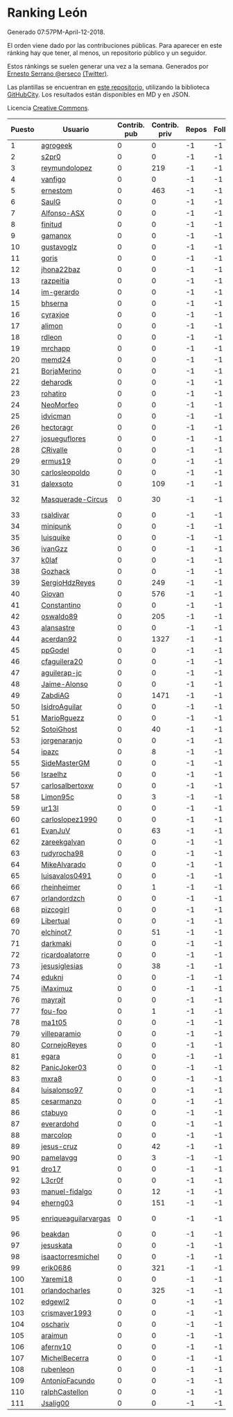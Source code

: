# Ranking León

Generado 07:57PM-April-12-2018.

El orden viene dado por las contribuciones públicas. Para aparecer en este ránking hay que tener, al menos, un repositorio público y un seguidor.

Estos ránkings se suelen generar una vez a la semana. Generados por [Ernesto Serrano @erseco](https://github.com/erseco/) [(Twitter)](https://twitter.com/erseco).

Las plantillas se encuentran en [este repositorio](https://github.com/iblancasa/GH-Spanish-Ranking), utilizando la biblioteca [GitHubCity](https://github.com/iblancasa/GitHubCity). Los resultados están disponibles en MD y en JSON.

Licencia [Creative Commons](https://creativecommons.org/licenses/by/4.0/).

| Puesto   |  Usuario  | Contrib. pub | Contrib. priv |Repos| Followers | Desde |  Avatar  |
|----------|-----------|--------------|---------------|-----|-----------|-------|----------|
|1|[agrogeek](https://github.com/agrogeek)|0|0|-1|-1||![agrogeek]()|
|2|[s2pr0](https://github.com/s2pr0)|0|0|-1|-1||![s2pr0]()|
|3|[reymundolopez](https://github.com/reymundolopez)|0|219|-1|-1||![reymundolopez]()|
|4|[vanfigo](https://github.com/vanfigo)|0|0|-1|-1||![vanfigo]()|
|5|[ernestom](https://github.com/ernestom)|0|463|-1|-1||![ernestom]()|
|6|[SaulG](https://github.com/SaulG)|0|0|-1|-1||![SaulG]()|
|7|[Alfonso-ASX](https://github.com/Alfonso-ASX)|0|0|-1|-1||![Alfonso-ASX]()|
|8|[finitud](https://github.com/finitud)|0|0|-1|-1||![finitud]()|
|9|[gamanox](https://github.com/gamanox)|0|0|-1|-1||![gamanox]()|
|10|[gustavoglz](https://github.com/gustavoglz)|0|0|-1|-1||![gustavoglz]()|
|11|[goris](https://github.com/goris)|0|0|-1|-1||![goris]()|
|12|[jhona22baz](https://github.com/jhona22baz)|0|0|-1|-1||![jhona22baz]()|
|13|[razpeitia](https://github.com/razpeitia)|0|0|-1|-1||![razpeitia]()|
|14|[im-gerardo](https://github.com/im-gerardo)|0|0|-1|-1||![im-gerardo]()|
|15|[bhserna](https://github.com/bhserna)|0|0|-1|-1||![bhserna]()|
|16|[cyraxjoe](https://github.com/cyraxjoe)|0|0|-1|-1||![cyraxjoe]()|
|17|[alimon](https://github.com/alimon)|0|0|-1|-1||![alimon]()|
|18|[rdleon](https://github.com/rdleon)|0|0|-1|-1||![rdleon]()|
|19|[mrchapp](https://github.com/mrchapp)|0|0|-1|-1||![mrchapp]()|
|20|[memd24](https://github.com/memd24)|0|0|-1|-1||![memd24]()|
|21|[BorjaMerino](https://github.com/BorjaMerino)|0|0|-1|-1||![BorjaMerino]()|
|22|[deharodk](https://github.com/deharodk)|0|0|-1|-1||![deharodk]()|
|23|[rohatiro](https://github.com/rohatiro)|0|0|-1|-1||![rohatiro]()|
|24|[NeoMorfeo](https://github.com/NeoMorfeo)|0|0|-1|-1||![NeoMorfeo]()|
|25|[idvicman](https://github.com/idvicman)|0|0|-1|-1||![idvicman]()|
|26|[hectoragr](https://github.com/hectoragr)|0|0|-1|-1||![hectoragr]()|
|27|[josueguflores](https://github.com/josueguflores)|0|0|-1|-1||![josueguflores]()|
|28|[CRivalle](https://github.com/CRivalle)|0|0|-1|-1||![CRivalle]()|
|29|[ermus19](https://github.com/ermus19)|0|0|-1|-1||![ermus19]()|
|30|[carlosleopoldo](https://github.com/carlosleopoldo)|0|0|-1|-1||![carlosleopoldo]()|
|31|[dalexsoto](https://github.com/dalexsoto)|0|109|-1|-1||![dalexsoto]()|
|32|[Masquerade-Circus](https://github.com/Masquerade-Circus)|0|30|-1|-1||![Masquerade-Circus]()|
|33|[rsaldivar](https://github.com/rsaldivar)|0|0|-1|-1||![rsaldivar]()|
|34|[minipunk](https://github.com/minipunk)|0|0|-1|-1||![minipunk]()|
|35|[luisquike](https://github.com/luisquike)|0|0|-1|-1||![luisquike]()|
|36|[ivanGzz](https://github.com/ivanGzz)|0|0|-1|-1||![ivanGzz]()|
|37|[k0laf](https://github.com/k0laf)|0|0|-1|-1||![k0laf]()|
|38|[Gozhack](https://github.com/Gozhack)|0|0|-1|-1||![Gozhack]()|
|39|[SergioHdzReyes](https://github.com/SergioHdzReyes)|0|249|-1|-1||![SergioHdzReyes]()|
|40|[Giovan](https://github.com/Giovan)|0|576|-1|-1||![Giovan]()|
|41|[Constantino](https://github.com/Constantino)|0|0|-1|-1||![Constantino]()|
|42|[oswaldo89](https://github.com/oswaldo89)|0|205|-1|-1||![oswaldo89]()|
|43|[alansastre](https://github.com/alansastre)|0|0|-1|-1||![alansastre]()|
|44|[acerdan92](https://github.com/acerdan92)|0|1327|-1|-1||![acerdan92]()|
|45|[ppGodel](https://github.com/ppGodel)|0|0|-1|-1||![ppGodel]()|
|46|[cfaguilera20](https://github.com/cfaguilera20)|0|0|-1|-1||![cfaguilera20]()|
|47|[aguilerap-jc](https://github.com/aguilerap-jc)|0|0|-1|-1||![aguilerap-jc]()|
|48|[Jaime-Alonso](https://github.com/Jaime-Alonso)|0|0|-1|-1||![Jaime-Alonso]()|
|49|[ZabdiAG](https://github.com/ZabdiAG)|0|1471|-1|-1||![ZabdiAG]()|
|50|[IsidroAguilar](https://github.com/IsidroAguilar)|0|0|-1|-1||![IsidroAguilar]()|
|51|[MarioRguezz](https://github.com/MarioRguezz)|0|0|-1|-1||![MarioRguezz]()|
|52|[SotoiGhost](https://github.com/SotoiGhost)|0|40|-1|-1||![SotoiGhost]()|
|53|[jorgenaranjo](https://github.com/jorgenaranjo)|0|0|-1|-1||![jorgenaranjo]()|
|54|[ipazc](https://github.com/ipazc)|0|8|-1|-1||![ipazc]()|
|55|[SideMasterGM](https://github.com/SideMasterGM)|0|0|-1|-1||![SideMasterGM]()|
|56|[Israelhz](https://github.com/Israelhz)|0|0|-1|-1||![Israelhz]()|
|57|[carlosalbertoxw](https://github.com/carlosalbertoxw)|0|0|-1|-1||![carlosalbertoxw]()|
|58|[Limon95c](https://github.com/Limon95c)|0|3|-1|-1||![Limon95c]()|
|59|[ur13l](https://github.com/ur13l)|0|0|-1|-1||![ur13l]()|
|60|[carloslopez1990](https://github.com/carloslopez1990)|0|0|-1|-1||![carloslopez1990]()|
|61|[EvanJuV](https://github.com/EvanJuV)|0|63|-1|-1||![EvanJuV]()|
|62|[zareekgalvan](https://github.com/zareekgalvan)|0|0|-1|-1||![zareekgalvan]()|
|63|[rudyrocha98](https://github.com/rudyrocha98)|0|0|-1|-1||![rudyrocha98]()|
|64|[MikeAlvarado](https://github.com/MikeAlvarado)|0|0|-1|-1||![MikeAlvarado]()|
|65|[luisavalos0491](https://github.com/luisavalos0491)|0|0|-1|-1||![luisavalos0491]()|
|66|[rheinheimer](https://github.com/rheinheimer)|0|1|-1|-1||![rheinheimer]()|
|67|[orlandordzch](https://github.com/orlandordzch)|0|0|-1|-1||![orlandordzch]()|
|68|[pizcogirl](https://github.com/pizcogirl)|0|0|-1|-1||![pizcogirl]()|
|69|[Libertual](https://github.com/Libertual)|0|0|-1|-1||![Libertual]()|
|70|[elchinot7](https://github.com/elchinot7)|0|51|-1|-1||![elchinot7]()|
|71|[darkmaki](https://github.com/darkmaki)|0|0|-1|-1||![darkmaki]()|
|72|[ricardoalatorre](https://github.com/ricardoalatorre)|0|0|-1|-1||![ricardoalatorre]()|
|73|[jesusiglesias](https://github.com/jesusiglesias)|0|38|-1|-1||![jesusiglesias]()|
|74|[edukni](https://github.com/edukni)|0|0|-1|-1||![edukni]()|
|75|[iMaximuz](https://github.com/iMaximuz)|0|0|-1|-1||![iMaximuz]()|
|76|[mayrajt](https://github.com/mayrajt)|0|0|-1|-1||![mayrajt]()|
|77|[fou-foo](https://github.com/fou-foo)|0|1|-1|-1||![fou-foo]()|
|78|[ma1t05](https://github.com/ma1t05)|0|0|-1|-1||![ma1t05]()|
|79|[villeparamio](https://github.com/villeparamio)|0|0|-1|-1||![villeparamio]()|
|80|[CornejoReyes](https://github.com/CornejoReyes)|0|0|-1|-1||![CornejoReyes]()|
|81|[egara](https://github.com/egara)|0|0|-1|-1||![egara]()|
|82|[PanicJoker03](https://github.com/PanicJoker03)|0|0|-1|-1||![PanicJoker03]()|
|83|[mxra8](https://github.com/mxra8)|0|0|-1|-1||![mxra8]()|
|84|[luisalonso97](https://github.com/luisalonso97)|0|0|-1|-1||![luisalonso97]()|
|85|[cesarmanzo](https://github.com/cesarmanzo)|0|0|-1|-1||![cesarmanzo]()|
|86|[ctabuyo](https://github.com/ctabuyo)|0|0|-1|-1||![ctabuyo]()|
|87|[everardohd](https://github.com/everardohd)|0|0|-1|-1||![everardohd]()|
|88|[marcolop](https://github.com/marcolop)|0|0|-1|-1||![marcolop]()|
|89|[jesus-cruz](https://github.com/jesus-cruz)|0|42|-1|-1||![jesus-cruz]()|
|90|[pamelavgg](https://github.com/pamelavgg)|0|3|-1|-1||![pamelavgg]()|
|91|[dro17](https://github.com/dro17)|0|0|-1|-1||![dro17]()|
|92|[L3cr0f](https://github.com/L3cr0f)|0|0|-1|-1||![L3cr0f]()|
|93|[manuel-fidalgo](https://github.com/manuel-fidalgo)|0|12|-1|-1||![manuel-fidalgo]()|
|94|[eherng03](https://github.com/eherng03)|0|151|-1|-1||![eherng03]()|
|95|[enriqueaguilarvargas](https://github.com/enriqueaguilarvargas)|0|0|-1|-1||![enriqueaguilarvargas]()|
|96|[beakdan](https://github.com/beakdan)|0|0|-1|-1||![beakdan]()|
|97|[jesuskata](https://github.com/jesuskata)|0|0|-1|-1||![jesuskata]()|
|98|[isaactorresmichel](https://github.com/isaactorresmichel)|0|0|-1|-1||![isaactorresmichel]()|
|99|[erik0686](https://github.com/erik0686)|0|321|-1|-1||![erik0686]()|
|100|[Yaremi18](https://github.com/Yaremi18)|0|0|-1|-1||![Yaremi18]()|
|101|[orlandocharles](https://github.com/orlandocharles)|0|325|-1|-1||![orlandocharles]()|
|102|[edgewl2](https://github.com/edgewl2)|0|0|-1|-1||![edgewl2]()|
|103|[crismaver1993](https://github.com/crismaver1993)|0|0|-1|-1||![crismaver1993]()|
|104|[oschariv](https://github.com/oschariv)|0|0|-1|-1||![oschariv]()|
|105|[araimun](https://github.com/araimun)|0|0|-1|-1||![araimun]()|
|106|[afernv10](https://github.com/afernv10)|0|0|-1|-1||![afernv10]()|
|107|[MichelBecerra](https://github.com/MichelBecerra)|0|0|-1|-1||![MichelBecerra]()|
|108|[rubenleon](https://github.com/rubenleon)|0|0|-1|-1||![rubenleon]()|
|109|[AntonioFacundo](https://github.com/AntonioFacundo)|0|0|-1|-1||![AntonioFacundo]()|
|110|[ralphCastellon](https://github.com/ralphCastellon)|0|0|-1|-1||![ralphCastellon]()|
|111|[Jsalig00](https://github.com/Jsalig00)|0|0|-1|-1||![Jsalig00]()|
